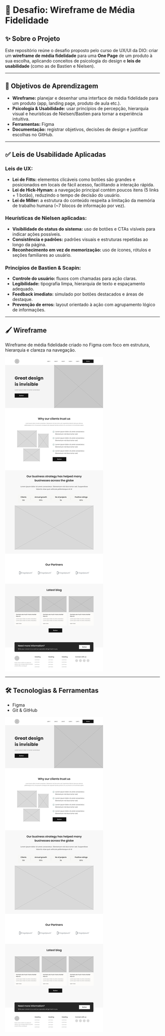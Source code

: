 # 🧩 Desafio: Wireframe de Média Fidelidade

## ✨ Sobre o Projeto

Este repositório reúne o desafio proposto pelo curso de UX/UI da DIO: criar um **wireframe de média fidelidade** para uma **One Page** de um produto à sua escolha, aplicando conceitos de psicologia do design e **leis de usabilidade** (como as de Bastien e Nielsen).

---

## 🎯 Objetivos de Aprendizagem

- **Wireframe:** planejar e desenhar uma interface de média fidelidade para um produto (app, landing page, produto de aula etc.).  
- **Psicologia & Usabilidade:** usar princípios de percepção, hierarquia visual e heurísticas de Nielsen/Bastien para tornar a experiência intuitiva.  
- **Ferramentas:** Figma  
- **Documentação:** registrar objetivos, decisões de design e justificar escolhas no GitHub.

---

## ✅ Leis de Usabilidade Aplicadas

### Leis de UX:

- **Lei de Fitts:** elementos clicáveis como botões são grandes e posicionados em locais de fácil acesso, facilitando a interação rápida.
- **Lei de Hick-Hyman:** a navegação principal contém poucos itens (5 links + 1 botão), reduzindo o tempo de decisão do usuário.
- **Lei de Miller:** a estrutura do conteúdo respeita a limitação da memória de trabalho humana (~7 blocos de informação por vez).

### Heurísticas de Nielsen aplicadas:

- **Visibilidade do status do sistema:** uso de botões e CTAs visíveis para indicar ações possíveis.
- **Consistência e padrões:** padrões visuais e estruturas repetidas ao longo da página.
- **Reconhecimento em vez de memorização:** uso de ícones, rótulos e seções familiares ao usuário.

### Princípios de Bastien & Scapin:

- **Controle do usuário:** fluxos com chamadas para ação claras.
- **Legibilidade:** tipografia limpa, hierarquia de texto e espaçamento adequado.
- **Feedback imediato:** simulado por botões destacados e áreas de destaque.
- **Prevenção de erros:** layout orientado à ação com agrupamento lógico de informações.

---

## 🖌 Wireframe

Wireframe de média fidelidade criado no Figma com foco em estrutura, hierarquia e clareza na navegação.

![Wireframe de média fidelidade](wireframe-desafio-dio.jpg)

---

## 🛠 Tecnologias & Ferramentas

- Figma  
- Git & GitHub


  
![Wireframe de média fidelidade](wireframe-desafio-dio.jpg)
